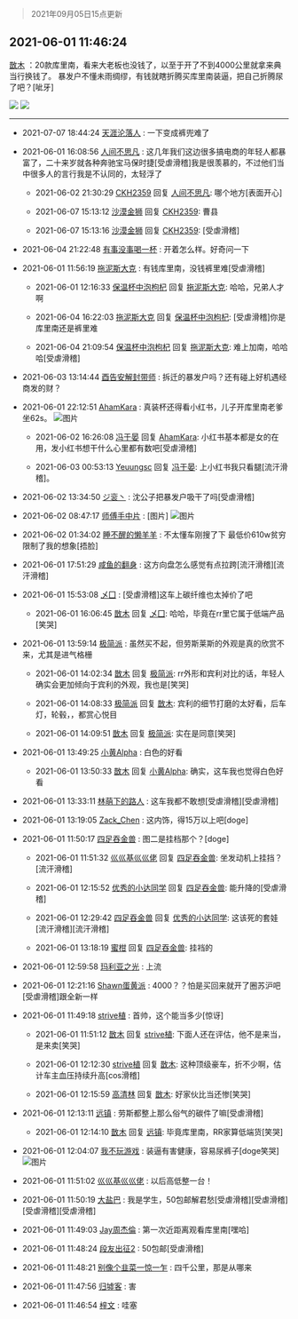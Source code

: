> 2021年09月05日15点更新
<link rel="stylesheet" href="https://cdn.jsdelivr.net/gh/taotie6/sampleJSON@main/css/photo_show.css">


 ## 2021-06-01 11:46:24 

 [㪚木](https://www.coolapk.com/feed/27388365?shareKey=MWE1N2M4NGQ2NDM0NjEzMTc3ZmY~) ：20款库里南，看来大老板也没钱了，以至于开了不到4000公里就拿来典当行换钱了。
暴发户不懂未雨绸缪，有钱就瞎折腾买库里南装逼，把自己折腾尿了吧？[呲牙] 

<div class="album">
<img class="img-item" src="https://image.coolapk.com/feed/2021/0601/11/1081091_6dcad44a_9180_8227@3325x2494.jpeg" />
<img class="img-item" src="https://image.coolapk.com/feed/2021/0601/11/1081091_260beb1e_9180_8234@2494x3325.jpeg" />
</div>

 ------- 

- 2021-07-07 18:44:24 [天涯沦落人](uid=713297) : 一下变成裤兜难了 

- 2021-06-01 16:08:56 [人间不思凡](uid=2080265) : 这几年我们这边很多搞电商的年轻人都暴富了，二十来岁就各种奔驰宝马保时捷[受虐滑稽]我是很羡慕的，不过他们当中很多人的言行我是不认同的，太轻浮了 

    - 2021-06-02 21:30:29 [CKH2359](uid=666168) 回复 [人间不思凡](uid=2080265): 哪个地方[表面开心] 

    - 2021-06-07 15:13:12 [沙漠金狮](uid=2723081) 回复 [CKH2359](uid=666168): 曹县 

    - 2021-06-07 15:13:16 [沙漠金狮](uid=2723081) 回复 [CKH2359](uid=666168): [受虐滑稽] 

- 2021-06-04 21:22:48 [有事没事喝一杯](uid=1914823) : 开着怎么样。好奇问一下 

- 2021-06-01 11:56:19 [拖泥斯大克](uid=1426243) : 有钱库里南，没钱裤里难[受虐滑稽] 

    - 2021-06-01 12:16:33 [保温杯中泡枸杞](uid=3327022) 回复 [拖泥斯大克](uid=1426243): 哈哈，兄弟人才啊 

    - 2021-06-04 16:22:03 [拖泥斯大克](uid=1426243) 回复 [保温杯中泡枸杞](uid=3327022): [受虐滑稽]你是库里南还是裤里难 

    - 2021-06-04 21:09:54 [保温杯中泡枸杞](uid=3327022) 回复 [拖泥斯大克](uid=1426243): 难上加南，哈哈哈[受虐滑稽] 

- 2021-06-03 13:14:44 [酉告安解封带师](uid=1199540) : 拆迁的暴发户吗？还有碰上好机遇经商发的财？ 

- 2021-06-01 22:12:51 [AhamKara](uid=838821) : 真装杯还得看小红书，儿子开库里南老爹坐62s。 ![图片](https://image.coolapk.com/feed/2021/0601/22/838821_b61c7e8e_6770_067@1080x1920.jpeg)

    - 2021-06-02 16:26:08 [冯于晏](uid=2980763) 回复 [AhamKara](uid=838821): 小红书基本都是女的在用，发小红书想干什么心里都有数吧[受虐滑稽] 

    - 2021-06-03 00:53:13 [Yeuungsc](uid=678041) 回复 [冯于晏](uid=2980763): 上小红书我只看腿[流汗滑稽]。 

- 2021-06-02 13:34:50 [ジ衮丶](uid=494451) : 沈公子把暴发户吸干了吗[受虐滑稽] 

- 2021-06-02 08:47:17 [师傅手中片](uid=1467971) : [图片] ![图片](https://image.coolapk.com/feed/2021/0602/08/1467971_ca4df5a1_4835_88@120x108.jpeg)

- 2021-06-02 01:34:02 [睡不醒的懒羊羊](uid=4242505) : 不太懂车刚搜了下 最低价610w贫穷限制了我的想象[捂脸] 

- 2021-06-01 17:51:29 [咸鱼的翻身](uid=3945270) : 这方向盘怎么感觉有点拉跨[流汗滑稽][流汗滑稽] 

- 2021-06-01 15:53:08 [乄囗](uid=759206) : [受虐滑稽]这车上碳纤维也太掉价了吧 

    - 2021-06-01 16:06:45 [㪚木](uid=1081091) 回复 [乄囗](uid=759206): 哈哈，毕竟在rr里它属于低端产品[笑哭] 

- 2021-06-01 13:59:14 [极简派](uid=2476378) : 虽然买不起，但劳斯莱斯的外观是真的欣赏不来，尤其是进气格栅 

    - 2021-06-01 14:02:34 [㪚木](uid=1081091) 回复 [极简派](uid=2476378): rr外形和宾利对比的话，年轻人确实会更加倾向于宾利的外观，我也是[笑哭] 

    - 2021-06-01 14:08:33 [极简派](uid=2476378) 回复 [㪚木](uid=1081091): 宾利的细节打磨的太好看，后车灯，轮毂，，都赏心悦目 

    - 2021-06-01 14:09:51 [㪚木](uid=1081091) 回复 [极简派](uid=2476378): 实在是同意[笑哭] 

- 2021-06-01 13:49:25 [小黄Alpha](uid=514025) : 白色的好看 

    - 2021-06-01 13:50:33 [㪚木](uid=1081091) 回复 [小黄Alpha](uid=514025): 确实，这车我也觉得白色好看 

- 2021-06-01 13:33:11 [林萌下的路人](uid=900430) : 这车我都不敢想[受虐滑稽][受虐滑稽] 

- 2021-06-01 13:19:05 [Zack_Chen](uid=2303246) : 这内饰，得15万以上吧[doge] 

- 2021-06-01 11:50:17 [四足吞金兽](uid=2416312) : 图二是挂档那个？[doge] 

    - 2021-06-01 11:51:32 [巛巛基巛巛佬](uid=1483975) 回复 [四足吞金兽](uid=2416312): 坐发动机上挂挡？[流汗滑稽] 

    - 2021-06-01 12:15:52 [优秀的小达同学](uid=3114536) 回复 [四足吞金兽](uid=2416312): 能升降的[受虐滑稽] 

    - 2021-06-01 12:29:42 [四足吞金兽](uid=2416312) 回复 [优秀的小达同学](uid=3114536): 这该死的套娃[流汗滑稽][流汗滑稽] 

    - 2021-06-01 13:18:19 [蜜柑](uid=1097842) 回复 [四足吞金兽](uid=2416312): 挂裆的 

- 2021-06-01 12:59:58 [玛利亚之光](uid=3142203) : 上流 

- 2021-06-01 12:21:16 [Shawn蛋黄派](uid=2642278) : 4000？？怕是买回来就开了圈苏沪吧[受虐滑稽]跟全新一样 

- 2021-06-01 11:49:18 [strive植](uid=1468928) : 首帅，这个能当多少[惊讶] 

    - 2021-06-01 11:51:12 [㪚木](uid=1081091) 回复 [strive植](uid=1468928): 下面人还在评估，他不是来当，是来卖[笑哭] 

    - 2021-06-01 12:12:30 [strive植](uid=1468928) 回复 [㪚木](uid=1081091): 这种顶级豪车，折不少啊，估计车主血压持续升高[cos滑稽] 

    - 2021-06-01 12:15:59 [高清林](uid=8114305) 回复 [㪚木](uid=1081091): 好家伙比当还惨[笑哭] 

- 2021-06-01 12:13:11 [远镇](uid=1471248) : 劳斯都整上那么俗气的碳件了嘛[受虐滑稽] 

    - 2021-06-01 12:14:10 [㪚木](uid=1081091) 回复 [远镇](uid=1471248): 毕竟库里南，RR家算低端货[笑哭] 

- 2021-06-01 12:04:07 [我不玩游戏](uid=3058829) : 装逼有害健康，容易尿裤子[doge笑哭] ![图片](https://image.coolapk.com/feed/2021/0601/12/3058829_8a3a0718_0245_9819@2494x3325.jpeg)

- 2021-06-01 11:51:02 [巛巛基巛巛佬](uid=1483975) : 以后高低整一台！ 

- 2021-06-01 11:50:19 [大盐巴](uid=1022718) : 我是学生，50包邮解君愁[受虐滑稽][受虐滑稽][受虐滑稽][受虐滑稽] 

- 2021-06-01 11:49:03 [Jay周杰倫](uid=1010273) : 第一次近距离观看库里南[嘿哈] 

- 2021-06-01 11:48:24 [段友出征2](uid=1426057) : 50包邮[受虐滑稽] 

- 2021-06-01 11:48:21 [别像个韭菜一惊一乍](uid=824256) : 四千公里，那是从哪来 

- 2021-06-01 11:47:56 [归墟客](uid=3287587) : 害 

- 2021-06-01 11:46:54 [梓文](uid=2075001) : 哇塞 


